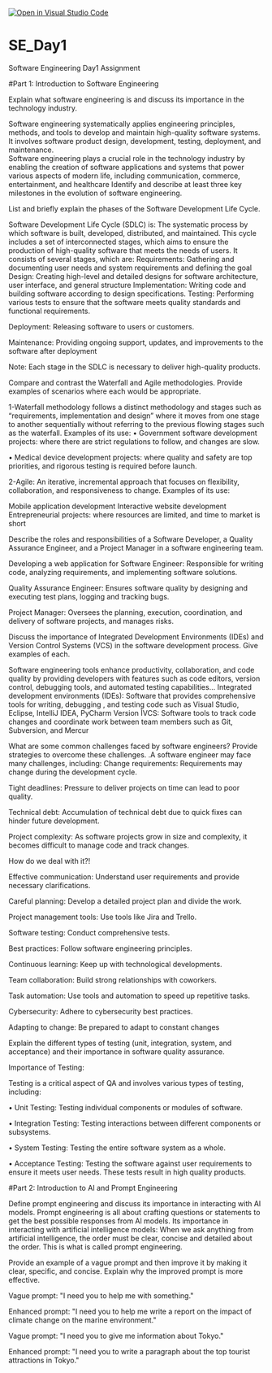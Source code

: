 [![Open in Visual Studio Code](https://classroom.github.com/assets/open-in-vscode-2e0aaae1b6195c2367325f4f02e2d04e9abb55f0b24a779b69b11b9e10269abc.svg)](https://classroom.github.com/online_ide?assignment_repo_id=15561103&assignment_repo_type=AssignmentRepo)
# SE_Day1
Software Engineering Day1 Assignment

#Part 1: Introduction to Software Engineering

Explain what software engineering is and discuss its importance in the technology industry.

Software engineering systematically applies engineering principles, methods, and tools to develop and maintain high-quality software systems. It involves software product design, development, testing, deployment, and maintenance.  
Software engineering plays a crucial role in the technology industry by enabling the creation of software applications and systems that power various aspects of modern life, including communication, commerce, entertainment, and healthcare
Identify and describe at least three key milestones in the evolution of software engineering.


List and briefly explain the phases of the Software Development Life Cycle.

Software Development Life Cycle (SDLC) is: The systematic process by which software is built, developed, distributed, and maintained. This cycle includes a set of interconnected stages, which aims to ensure the production of high-quality software that meets the needs of users. It consists of several stages, which are: Requirements: Gathering and documenting user needs and system requirements and defining the goal Design: Creating high-level and detailed designs for software architecture, user interface, and general structure Implementation: Writing code and building software according to design specifications.
Testing: Performing various tests to ensure that the software meets quality standards and functional requirements.

Deployment: Releasing software to users or customers.

Maintenance: Providing ongoing support, updates, and improvements to the software after deployment

Note: Each stage in the SDLC is necessary to deliver high-quality products.

Compare and contrast the Waterfall and Agile methodologies. Provide examples of scenarios where each would be appropriate.

1-Waterfall methodology follows a distinct methodology and stages such as “requirements, implementation and design” where it moves from one stage to another sequentially without referring to the previous flowing stages such as the waterfall. Examples of its use: 
• Government software development projects: where there are strict regulations to follow, and changes are slow.

• Medical device development projects: where quality and safety are top priorities, and rigorous testing is required before launch.

2-Agile: An iterative, incremental approach that focuses on flexibility, collaboration, and responsiveness to change.
Examples of its use:

Mobile application development
Interactive website development
Entrepreneurial projects: where resources are limited, and time to market is short

Describe the roles and responsibilities of a Software Developer, a Quality Assurance Engineer, and a Project Manager in a software engineering team.

Developing a web application for Software Engineer: Responsible for writing code, analyzing requirements, and implementing software solutions.

Quality Assurance Engineer: Ensures software quality by designing and executing test plans, logging and tracking bugs.

Project Manager: Oversees the planning, execution, coordination, and delivery of software projects, and manages risks.


Discuss the importance of Integrated Development Environments (IDEs) and Version Control Systems (VCS) in the software development process. Give examples of each.

Software engineering tools enhance productivity, collaboration, and code quality by providing developers with features such as code editors, version control, debugging tools, and automated testing capabilities... Integrated development environments (IDEs): Software that provides comprehensive tools for writing, debugging , and testing code such as Visual Studio, Eclipse, IntelliJ IDEA, PyCharm Version أVCS: Software tools to track code changes and coordinate work between team members such as Git, Subversion, and Mercur 


What are some common challenges faced by software engineers? Provide strategies to overcome these challenges.
.A software engineer may face many challenges, including: Change requirements: Requirements may change during the development cycle.

Tight deadlines: Pressure to deliver projects on time can lead to poor quality.

Technical debt: Accumulation of technical debt due to quick fixes can hinder future development.

Project complexity: As software projects grow in size and complexity, it becomes difficult to manage code and track changes.

How do we deal with it?!

Effective communication: Understand user requirements and provide necessary clarifications.

Careful planning: Develop a detailed project plan and divide the work.

Project management tools: Use tools like Jira and Trello.

Software testing: Conduct comprehensive tests.

Best practices: Follow software engineering principles.

Continuous learning: Keep up with technological developments.

Team collaboration: Build strong relationships with coworkers.

Task automation: Use tools and automation to speed up repetitive tasks.

Cybersecurity: Adhere to cybersecurity best practices.

Adapting to change: Be prepared to adapt to constant changes

Explain the different types of testing (unit, integration, system, and acceptance) and their importance in software quality assurance.

Importance of Testing:

Testing is a critical aspect of QA and involves various types of testing, including:


• Unit Testing: Testing individual components or modules of software.

• Integration Testing: Testing interactions between different components or subsystems.

• System Testing: Testing the entire software system as a whole.

• Acceptance Testing: Testing the software against user requirements to ensure it meets user needs.
These tests result in high quality products. 


#Part 2: Introduction to AI and Prompt Engineering


Define prompt engineering and discuss its importance in interacting with AI models.
Prompt engineering is all about crafting questions or statements to get the best possible responses from Al models.
Its importance in interacting with artificial intelligence models:
When we ask anything from artificial intelligence, the order must be clear, concise and detailed about the order. This is what is called prompt engineering.
 

Provide an example of a vague prompt and then improve it by making it clear, specific, and concise. Explain why the improved prompt is more effective.

Vague prompt: "I need you to help me with something."

Enhanced prompt: "I need you to help me write a report on the impact of climate change on the marine environment."

Vague prompt: "I need you to give me information about Tokyo."

Enhanced prompt: "I need you to write a paragraph about the top tourist attractions in Tokyo."  

